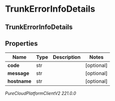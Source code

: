 # TrunkErrorInfoDetails

## TrunkErrorInfoDetails

## Properties

|Name | Type | Description | Notes|
|------------ | ------------- | ------------- | -------------|
| **code** | str |  | [optional] |
| **message** | str |  | [optional] |
| **hostname** | str |  | [optional] |



_PureCloudPlatformClientV2 221.0.0_
